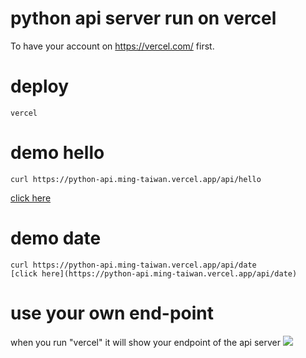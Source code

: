 # python api server run on vercel
To have your account on https://vercel.com/ first.
# deploy
```
vercel
```
# demo hello
```
curl https://python-api.ming-taiwan.vercel.app/api/hello
```
[click here](https://python-api.ming-taiwan.vercel.app/api/hello)
# demo date
```
curl https://python-api.ming-taiwan.vercel.app/api/date
[click here](https://python-api.ming-taiwan.vercel.app/api/date)
```
# use your own end-point
when you run "vercel" it will show your endpoint of the api server
![](https://paper-attachments.dropbox.com/s_ABC4EF72CAE6330A7110BF5598F7628D572897B760F2581D1EDFC941719A6DF4_1602345294957_Screen+Shot+2020-10-10+at+11.54.31+PM.png)
